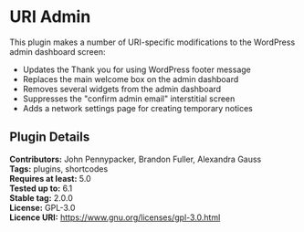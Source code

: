 # URI Admin

This plugin makes a number of URI-specific modifications to the WordPress admin dashboard screen:

- Updates the Thank you for using WordPress footer message
- Replaces the main welcome box on the admin dashboard
- Removes several widgets from the admin dashboard
- Suppresses the "confirm admin email" interstitial screen
- Adds a network settings page for creating temporary notices

## Plugin Details

__Contributors:__ John Pennypacker, Brandon Fuller, Alexandra Gauss  
__Tags:__ plugins, shortcodes  
__Requires at least:__ 5.0  
__Tested up to:__ 6.1  
__Stable tag:__ 2.0.0  
__License:__ GPL-3.0  
__Licence URI:__ https://www.gnu.org/licenses/gpl-3.0.html
